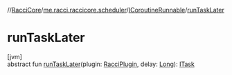 //[RacciCore](../../../index.md)/[me.racci.raccicore.scheduler](../index.md)/[ICoroutineRunnable](index.md)/[runTaskLater](run-task-later.md)

# runTaskLater

[jvm]\
abstract fun [runTaskLater](run-task-later.md)(plugin: [RacciPlugin](../../me.racci.raccicore/-racci-plugin/index.md), delay: [Long](https://kotlinlang.org/api/latest/jvm/stdlib/kotlin/-long/index.html)): [ITask](../-i-task/index.md)
